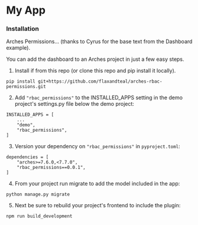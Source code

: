 # My App

### Installation

Arches Permissions... (thanks to Cyrus for the base text from the Dashboard example).

You can add the dashboard to an Arches project in just a few easy steps.

1. Install if from this repo (or clone this repo and pip install it locally). 
```
pip install git+https://github.com/flaxandteal/arches-rbac-permissions.git
```

2. Add `"rbac_permissions"` to the INSTALLED_APPS setting in the demo project's settings.py file below the demo project:
```
INSTALLED_APPS = [
    ...
    "demo",
    "rbac_permissions",
]
```

3. Version your dependency on `"rbac_permissions"` in `pyproject.toml`:
```
dependencies = [
    "arches>=7.6.0,<7.7.0",
    "rbac_permissions==0.0.1",
]
```

4. From your project run migrate to add the model included in the app:
```
python manage.py migrate
```

5. Next be sure to rebuild your project's frontend to include the plugin:
```
npm run build_development
```